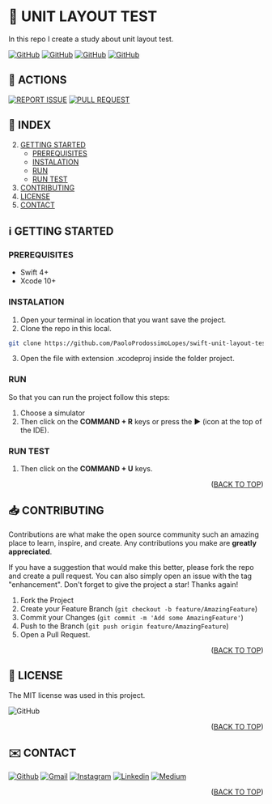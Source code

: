 <!-- SET TOP ANCHOR -->
<div id="top"></div>



<!-- PROJECT NAME -->
#  UNIT LAYOUT TEST

<!-- DESCRIPTION -->
In this repo I create a study about unit layout test.



<!-- INFO BADGES -->
[![GitHub](https://img.shields.io/github/forks/PaoloProdossimoLopes/swift-unit-layout-test?color=black&style=flat-square)](https://github.com/PaoloProdossimoLopes/swift-unit-layout-test)
[![GitHub](https://img.shields.io/github/stars/PaoloProdossimoLopes/swift-unit-layout-test?color=black&style=flat-square)](https://github.com/PaoloProdossimoLopes/swift-unit-layout-test)
[![GitHub](https://img.shields.io/github/issues/PaoloProdossimoLopes/swift-unit-layout-test?color=black&style=flat-square)](https://github.com/PaoloProdossimoLopes/swift-unit-layout-test/issues)
[![GitHub](https://img.shields.io/github/issues-pr/PaoloProdossimoLopes/swift-unit-layout-test?color=black&style=flat-square)](https://github.com/PaoloProdossimoLopes/swift-unit-layout-test/pulls)



<!-- ACTIONS -->
## 🔎  ACTIONS
[![REPORT ISSUE](https://img.shields.io/badge/-⚠️_REPORT_ISSUE-grey?style=flat-square&logo=pull_request&logoColor=white)](https://github.com/PaoloProdossimoLopes/swift-unit-layout-test/issues)
[![PULL REQUEST](https://img.shields.io/badge/-⤴️_PULL_REQUEST-grey?style=flat-square&logo=pull_request&logoColor=white)](https://github.com/PaoloProdossimoLopes/swift-unit-layout-test/pulls)



<!-- Index -->
## 🔢  INDEX 
2. [GETTING STARTED](#getting-started)
    - [PREREQUISITES](#prerequisites)
    - [INSTALATION](#instalation)
    - [RUN](#run)
    - [RUN TEST](#runtest)
3. [CONTRIBUTING](#contributing)
4. [LICENSE](#license)
5. [CONTACT](#contact)



<!-- GETTING STARTED -->
## ℹ️  GETTING STARTED <a name="getting-started"></a>

### PREREQUISITES 
- Swift 4+
- Xcode 10+

### INSTALATION
1. Open your terminal in location that you want save the project.
2. Clone the repo in this local.
```sh
git clone https://github.com/PaoloProdossimoLopes/swift-unit-layout-test.git
```
3. Open the file with extension .xcodeproj inside the folder project.
   
### RUN
So that you can run the project follow this steps:
1. Choose a simulator 
2. Then click on the **COMMAND + R** keys or press the ▶︎ (icon at the top of the IDE).

### RUN TEST <a name="runtest"/>
1. Then click on the **COMMAND + U** keys.

<p align="right">(<a href="#top">BACK TO TOP</a>)</p>



<!-- CONTRIBUTING -->
## 📥  CONTRIBUTING <a name="contributing"></a>
Contributions are what make the open source community such an amazing place to learn, inspire, and create. Any contributions you make are **greatly appreciated**.

If you have a suggestion that would make this better, please fork the repo and create a pull request. You can also simply open an issue with the tag "enhancement".
Don't forget to give the project a star! Thanks again!

1. Fork the Project
2. Create your Feature Branch (`git checkout -b feature/AmazingFeature`)
3. Commit your Changes (`git commit -m 'Add some AmazingFeature'`)
4. Push to the Branch (`git push origin feature/AmazingFeature`)
5. Open a Pull Request.

<p align="right">(<a href="#top">BACK TO TOP</a>)</p>



<!-- LICENSE -->
## 📃  LICENSE <a name="license"></a>
The MIT license was used in this project.

![GitHub](https://img.shields.io/github/license/PaoloProdossimoLopes/swift-unit-layout-test?color=black&style=flat-square)

<p align="right">(<a href="#top">BACK TO TOP</a>)</p>



<!-- CONTACT -->
## ✉️  CONTACT <a name="contact"></a>
[![Github](https://img.shields.io/badge/GitHub-black?style=for-the-badge&logo=github&logoColor=white)](https://github.com/PaoloProdossimoLopes)
[![Gmail](https://img.shields.io/badge/Gmail-black?style=for-the-badge&logo=gmail&logoColor=white)](mailto:paolo.prodossimo.lopes@gmail.com)
[![Instagram](https://img.shields.io/badge/Instagram-black?style=for-the-badge&logo=instagram&logoColor=white)](https://www.instagram.com/ios.dev.br/)
[![Linkedin](https://img.shields.io/badge/LinkedIn-black?style=for-the-badge&logo=linkedin&logoColor=white)](https://www.linkedin.com/in/paoloprodossimolopes/)
[![Medium](https://img.shields.io/badge/Medium-black?style=for-the-badge&logo=medium&logoColor=white)](https://medium.com/@pprodossimo)

<p align="right">(<a href="#top">BACK TO TOP</a>)</p>
